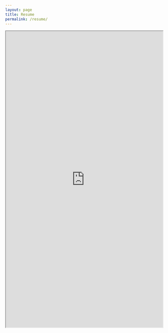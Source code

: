 ```yaml
---
layout: page
title: Resume
permalink: /resume/
---
```


<iframe src="https://drive.google.com/file/d/0B2PqN69DyXjoM2hXOHE2bUdRU1E/preview" width="100%" height="950">Loading...</iframe>
